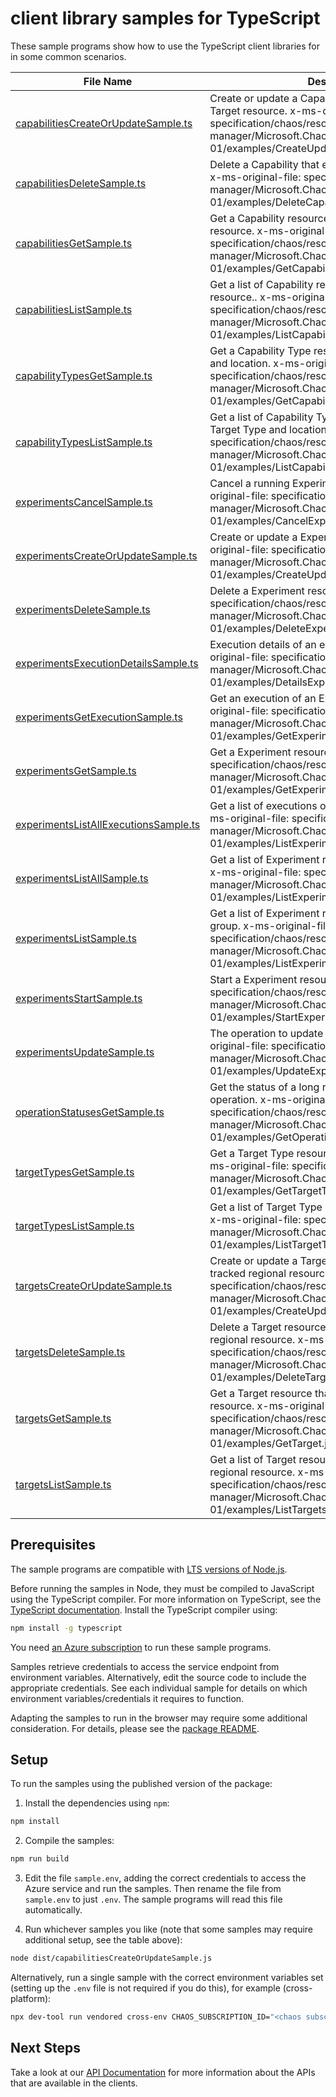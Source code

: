 # client library samples for TypeScript

These sample programs show how to use the TypeScript client libraries for in some common scenarios.

| **File Name**                                                               | **Description**                                                                                                                                                                                          |
| --------------------------------------------------------------------------- | -------------------------------------------------------------------------------------------------------------------------------------------------------------------------------------------------------- |
| [capabilitiesCreateOrUpdateSample.ts][capabilitiescreateorupdatesample]     | Create or update a Capability resource that extends a Target resource. x-ms-original-file: specification/chaos/resource-manager/Microsoft.Chaos/stable/2024-01-01/examples/CreateUpdateCapability.json   |
| [capabilitiesDeleteSample.ts][capabilitiesdeletesample]                     | Delete a Capability that extends a Target resource. x-ms-original-file: specification/chaos/resource-manager/Microsoft.Chaos/stable/2024-01-01/examples/DeleteCapability.json                            |
| [capabilitiesGetSample.ts][capabilitiesgetsample]                           | Get a Capability resource that extends a Target resource. x-ms-original-file: specification/chaos/resource-manager/Microsoft.Chaos/stable/2024-01-01/examples/GetCapability.json                         |
| [capabilitiesListSample.ts][capabilitieslistsample]                         | Get a list of Capability resources that extend a Target resource.. x-ms-original-file: specification/chaos/resource-manager/Microsoft.Chaos/stable/2024-01-01/examples/ListCapabilities.json             |
| [capabilityTypesGetSample.ts][capabilitytypesgetsample]                     | Get a Capability Type resource for given Target Type and location. x-ms-original-file: specification/chaos/resource-manager/Microsoft.Chaos/stable/2024-01-01/examples/GetCapabilityType.json            |
| [capabilityTypesListSample.ts][capabilitytypeslistsample]                   | Get a list of Capability Type resources for given Target Type and location. x-ms-original-file: specification/chaos/resource-manager/Microsoft.Chaos/stable/2024-01-01/examples/ListCapabilityTypes.json |
| [experimentsCancelSample.ts][experimentscancelsample]                       | Cancel a running Experiment resource. x-ms-original-file: specification/chaos/resource-manager/Microsoft.Chaos/stable/2024-01-01/examples/CancelExperiment.json                                          |
| [experimentsCreateOrUpdateSample.ts][experimentscreateorupdatesample]       | Create or update a Experiment resource. x-ms-original-file: specification/chaos/resource-manager/Microsoft.Chaos/stable/2024-01-01/examples/CreateUpdateExperiment.json                                  |
| [experimentsDeleteSample.ts][experimentsdeletesample]                       | Delete a Experiment resource. x-ms-original-file: specification/chaos/resource-manager/Microsoft.Chaos/stable/2024-01-01/examples/DeleteExperiment.json                                                  |
| [experimentsExecutionDetailsSample.ts][experimentsexecutiondetailssample]   | Execution details of an experiment resource. x-ms-original-file: specification/chaos/resource-manager/Microsoft.Chaos/stable/2024-01-01/examples/DetailsExperiment.json                                  |
| [experimentsGetExecutionSample.ts][experimentsgetexecutionsample]           | Get an execution of an Experiment resource. x-ms-original-file: specification/chaos/resource-manager/Microsoft.Chaos/stable/2024-01-01/examples/GetExperimentExecution.json                              |
| [experimentsGetSample.ts][experimentsgetsample]                             | Get a Experiment resource. x-ms-original-file: specification/chaos/resource-manager/Microsoft.Chaos/stable/2024-01-01/examples/GetExperiment.json                                                        |
| [experimentsListAllExecutionsSample.ts][experimentslistallexecutionssample] | Get a list of executions of an Experiment resource. x-ms-original-file: specification/chaos/resource-manager/Microsoft.Chaos/stable/2024-01-01/examples/ListExperimentExecutions.json                    |
| [experimentsListAllSample.ts][experimentslistallsample]                     | Get a list of Experiment resources in a subscription. x-ms-original-file: specification/chaos/resource-manager/Microsoft.Chaos/stable/2024-01-01/examples/ListExperimentsInASubscription.json            |
| [experimentsListSample.ts][experimentslistsample]                           | Get a list of Experiment resources in a resource group. x-ms-original-file: specification/chaos/resource-manager/Microsoft.Chaos/stable/2024-01-01/examples/ListExperimentsInAResourceGroup.json         |
| [experimentsStartSample.ts][experimentsstartsample]                         | Start a Experiment resource. x-ms-original-file: specification/chaos/resource-manager/Microsoft.Chaos/stable/2024-01-01/examples/StartExperiment.json                                                    |
| [experimentsUpdateSample.ts][experimentsupdatesample]                       | The operation to update an experiment. x-ms-original-file: specification/chaos/resource-manager/Microsoft.Chaos/stable/2024-01-01/examples/UpdateExperiment.json                                         |
| [operationStatusesGetSample.ts][operationstatusesgetsample]                 | Get the status of a long running azure asynchronous operation. x-ms-original-file: specification/chaos/resource-manager/Microsoft.Chaos/stable/2024-01-01/examples/GetOperationStatus.json               |
| [targetTypesGetSample.ts][targettypesgetsample]                             | Get a Target Type resources for given location. x-ms-original-file: specification/chaos/resource-manager/Microsoft.Chaos/stable/2024-01-01/examples/GetTargetType.json                                   |
| [targetTypesListSample.ts][targettypeslistsample]                           | Get a list of Target Type resources for given location. x-ms-original-file: specification/chaos/resource-manager/Microsoft.Chaos/stable/2024-01-01/examples/ListTargetTypes.json                         |
| [targetsCreateOrUpdateSample.ts][targetscreateorupdatesample]               | Create or update a Target resource that extends a tracked regional resource. x-ms-original-file: specification/chaos/resource-manager/Microsoft.Chaos/stable/2024-01-01/examples/CreateUpdateTarget.json |
| [targetsDeleteSample.ts][targetsdeletesample]                               | Delete a Target resource that extends a tracked regional resource. x-ms-original-file: specification/chaos/resource-manager/Microsoft.Chaos/stable/2024-01-01/examples/DeleteTarget.json                 |
| [targetsGetSample.ts][targetsgetsample]                                     | Get a Target resource that extends a tracked regional resource. x-ms-original-file: specification/chaos/resource-manager/Microsoft.Chaos/stable/2024-01-01/examples/GetTarget.json                       |
| [targetsListSample.ts][targetslistsample]                                   | Get a list of Target resources that extend a tracked regional resource. x-ms-original-file: specification/chaos/resource-manager/Microsoft.Chaos/stable/2024-01-01/examples/ListTargets.json             |

## Prerequisites

The sample programs are compatible with [LTS versions of Node.js](https://github.com/nodejs/release#release-schedule).

Before running the samples in Node, they must be compiled to JavaScript using the TypeScript compiler. For more information on TypeScript, see the [TypeScript documentation][typescript]. Install the TypeScript compiler using:

```bash
npm install -g typescript
```

You need [an Azure subscription][freesub] to run these sample programs.

Samples retrieve credentials to access the service endpoint from environment variables. Alternatively, edit the source code to include the appropriate credentials. See each individual sample for details on which environment variables/credentials it requires to function.

Adapting the samples to run in the browser may require some additional consideration. For details, please see the [package README][package].

## Setup

To run the samples using the published version of the package:

1. Install the dependencies using `npm`:

```bash
npm install
```

2. Compile the samples:

```bash
npm run build
```

3. Edit the file `sample.env`, adding the correct credentials to access the Azure service and run the samples. Then rename the file from `sample.env` to just `.env`. The sample programs will read this file automatically.

4. Run whichever samples you like (note that some samples may require additional setup, see the table above):

```bash
node dist/capabilitiesCreateOrUpdateSample.js
```

Alternatively, run a single sample with the correct environment variables set (setting up the `.env` file is not required if you do this), for example (cross-platform):

```bash
npx dev-tool run vendored cross-env CHAOS_SUBSCRIPTION_ID="<chaos subscription id>" CHAOS_RESOURCE_GROUP="<chaos resource group>" node dist/capabilitiesCreateOrUpdateSample.js
```

## Next Steps

Take a look at our [API Documentation][apiref] for more information about the APIs that are available in the clients.

[capabilitiescreateorupdatesample]: https://github.com/Azure/azure-sdk-for-js/blob/main/sdk/chaos/arm-chaos/samples/v1/typescript/src/capabilitiesCreateOrUpdateSample.ts
[capabilitiesdeletesample]: https://github.com/Azure/azure-sdk-for-js/blob/main/sdk/chaos/arm-chaos/samples/v1/typescript/src/capabilitiesDeleteSample.ts
[capabilitiesgetsample]: https://github.com/Azure/azure-sdk-for-js/blob/main/sdk/chaos/arm-chaos/samples/v1/typescript/src/capabilitiesGetSample.ts
[capabilitieslistsample]: https://github.com/Azure/azure-sdk-for-js/blob/main/sdk/chaos/arm-chaos/samples/v1/typescript/src/capabilitiesListSample.ts
[capabilitytypesgetsample]: https://github.com/Azure/azure-sdk-for-js/blob/main/sdk/chaos/arm-chaos/samples/v1/typescript/src/capabilityTypesGetSample.ts
[capabilitytypeslistsample]: https://github.com/Azure/azure-sdk-for-js/blob/main/sdk/chaos/arm-chaos/samples/v1/typescript/src/capabilityTypesListSample.ts
[experimentscancelsample]: https://github.com/Azure/azure-sdk-for-js/blob/main/sdk/chaos/arm-chaos/samples/v1/typescript/src/experimentsCancelSample.ts
[experimentscreateorupdatesample]: https://github.com/Azure/azure-sdk-for-js/blob/main/sdk/chaos/arm-chaos/samples/v1/typescript/src/experimentsCreateOrUpdateSample.ts
[experimentsdeletesample]: https://github.com/Azure/azure-sdk-for-js/blob/main/sdk/chaos/arm-chaos/samples/v1/typescript/src/experimentsDeleteSample.ts
[experimentsexecutiondetailssample]: https://github.com/Azure/azure-sdk-for-js/blob/main/sdk/chaos/arm-chaos/samples/v1/typescript/src/experimentsExecutionDetailsSample.ts
[experimentsgetexecutionsample]: https://github.com/Azure/azure-sdk-for-js/blob/main/sdk/chaos/arm-chaos/samples/v1/typescript/src/experimentsGetExecutionSample.ts
[experimentsgetsample]: https://github.com/Azure/azure-sdk-for-js/blob/main/sdk/chaos/arm-chaos/samples/v1/typescript/src/experimentsGetSample.ts
[experimentslistallexecutionssample]: https://github.com/Azure/azure-sdk-for-js/blob/main/sdk/chaos/arm-chaos/samples/v1/typescript/src/experimentsListAllExecutionsSample.ts
[experimentslistallsample]: https://github.com/Azure/azure-sdk-for-js/blob/main/sdk/chaos/arm-chaos/samples/v1/typescript/src/experimentsListAllSample.ts
[experimentslistsample]: https://github.com/Azure/azure-sdk-for-js/blob/main/sdk/chaos/arm-chaos/samples/v1/typescript/src/experimentsListSample.ts
[experimentsstartsample]: https://github.com/Azure/azure-sdk-for-js/blob/main/sdk/chaos/arm-chaos/samples/v1/typescript/src/experimentsStartSample.ts
[experimentsupdatesample]: https://github.com/Azure/azure-sdk-for-js/blob/main/sdk/chaos/arm-chaos/samples/v1/typescript/src/experimentsUpdateSample.ts
[operationstatusesgetsample]: https://github.com/Azure/azure-sdk-for-js/blob/main/sdk/chaos/arm-chaos/samples/v1/typescript/src/operationStatusesGetSample.ts
[targettypesgetsample]: https://github.com/Azure/azure-sdk-for-js/blob/main/sdk/chaos/arm-chaos/samples/v1/typescript/src/targetTypesGetSample.ts
[targettypeslistsample]: https://github.com/Azure/azure-sdk-for-js/blob/main/sdk/chaos/arm-chaos/samples/v1/typescript/src/targetTypesListSample.ts
[targetscreateorupdatesample]: https://github.com/Azure/azure-sdk-for-js/blob/main/sdk/chaos/arm-chaos/samples/v1/typescript/src/targetsCreateOrUpdateSample.ts
[targetsdeletesample]: https://github.com/Azure/azure-sdk-for-js/blob/main/sdk/chaos/arm-chaos/samples/v1/typescript/src/targetsDeleteSample.ts
[targetsgetsample]: https://github.com/Azure/azure-sdk-for-js/blob/main/sdk/chaos/arm-chaos/samples/v1/typescript/src/targetsGetSample.ts
[targetslistsample]: https://github.com/Azure/azure-sdk-for-js/blob/main/sdk/chaos/arm-chaos/samples/v1/typescript/src/targetsListSample.ts
[apiref]: https://docs.microsoft.com/javascript/api/@azure/arm-chaos?view=azure-node-preview
[freesub]: https://azure.microsoft.com/free/
[package]: https://github.com/Azure/azure-sdk-for-js/tree/main/sdk/chaos/arm-chaos/README.md
[typescript]: https://www.typescriptlang.org/docs/home.html
